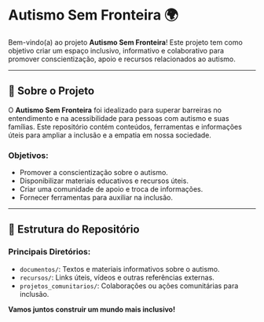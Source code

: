 # Autismo Sem Fronteira 🌍

Bem-vindo(a) ao projeto **Autismo Sem Fronteira**! Este projeto tem como objetivo criar um espaço inclusivo, informativo e colaborativo para promover conscientização, apoio e recursos relacionados ao autismo.

---

## 🌟 Sobre o Projeto

O **Autismo Sem Fronteira** foi idealizado para superar barreiras no entendimento e na acessibilidade para pessoas com autismo e suas famílias. Este repositório contém conteúdos, ferramentas e informações úteis para ampliar a inclusão e a empatia em nossa sociedade.

### Objetivos:
- Promover a conscientização sobre o autismo.
- Disponibilizar materiais educativos e recursos úteis.
- Criar uma comunidade de apoio e troca de informações.
- Fornecer ferramentas para auxiliar na inclusão.

---

## 📂 Estrutura do Repositório

### Principais Diretórios:
- `documentos/`: Textos e materiais informativos sobre o autismo.
- `recursos/`: Links úteis, vídeos e outras referências externas.
- `projetos_comunitarios/`: Colaborações ou ações comunitárias para inclusão.


**Vamos juntos construir um mundo mais inclusivo!**
